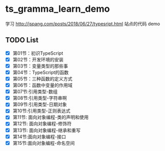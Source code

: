 # ts_gramma_learn_demo
学习 http://jspang.com/posts/2018/06/27/typesript.html 站点的代码 demo  

## TODO List
- [x] 第01节：初识TypeScript  
- [x] 第02节：开发环境的安装  
- [x] 第03节：变量类型的那些事  
- [x] 第04节：TypeScript的函数  
- [x] 第05节：三种函数的定义方式  
- [x] 第06节：函数中变量的作用域  
- [x] 第07节:引用类型-数组  
- [x] 第08节:引用类型-字符串啊  
- [x] 第09节:引用类型-日期对象  
- [x] 第10节:引用类型-正则表达式  
- [x] 第11节: 面向对象编程-类的声明和使用  
- [x] 第12节: 面向对象编程-修饰符  
- [x] 第13节: 面向对象编程-继承和重写  
- [x] 第14节:面向对象编程-接口  
- [x] 第15节:面向对象编程-命名空间  
